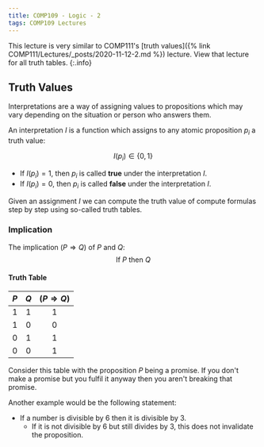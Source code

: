 ```yaml
---
title: COMP109 - Logic - 2
tags: COMP109 Lectures
---
```

This lecture is very similar to COMP111's [truth values]({% link COMP111/Lectures/_posts/2020-11-12-2.md %}) lecture. View that lecture for all truth tables.
{:.info}

## Truth Values
Interpretations are a way of assigning values to propositions which may vary depending on the situation or person who answers them.

An interpretation $I$ is a function which assigns to any atomic proposition $p_i$ a truth value:

$$I(p_i)\in \{0,1\}$$

* If $I(p_i)=1$, then $p_i$ is called **true** under the interpretation $I$.
* If $I(p_i)=0$, then $p_i$ is called **false** under the interpretation $I$.

Given an assignment $I$ we can compute the truth value of compute formulas step by step using so-called truth tables.

### Implication

The implication $(P\Rightarrow Q)$ of $P$  and $Q$:
 $$\text{If } P \text{ then } Q$$
 
#### Truth Table

| $P$ | $Q$ | $(P\Rightarrow Q)$ |
| :-: | :-: | :-: |
| 1 | 1 | 1 |
| 1 | 0 | 0 |
| 0 | 1 | 1 |  
| 0 | 0 | 1 |

Consider this table with the proposition $P$ being a promise. If you don't make a promise but you fulfil it anyway then you aren't breaking that promise.

Another example would be the following statement:

* If a number is divisible by 6 then it is divisible by 3. 
    * If it is not divisible by 6 but still divides by 3, this does not invalidate the proposition.
